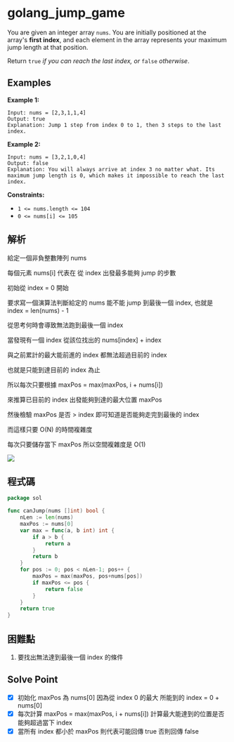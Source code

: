 # golang_jump_game

You are given an integer array `nums`. You are initially positioned at the array's **first index**, and each element in the array represents your maximum jump length at that position.

Return `true` *if you can reach the last index, or* `false` *otherwise*.

## Examples

**Example 1:**

```
Input: nums = [2,3,1,1,4]
Output: true
Explanation: Jump 1 step from index 0 to 1, then 3 steps to the last index.

```

**Example 2:**

```
Input: nums = [3,2,1,0,4]
Output: false
Explanation: You will always arrive at index 3 no matter what. Its maximum jump length is 0, which makes it impossible to reach the last index.

```

**Constraints:**

- `1 <= nums.length <= 104`
- `0 <= nums[i] <= 105`

## 解析

給定一個非負整數陣列 nums

每個元素 nums[i] 代表在 從 index 出發最多能夠 jump 的步數

初始從 index = 0 開始

要求寫一個演算法判斷給定的 nums 能不能 jump 到最後一個 index, 也就是 index = len(nums) - 1

從思考何時會導致無法跑到最後一個 index

當發現有一個 index 從該位找出的 nums[index] + index 

與之前累計的最大能前進的 index 都無法超過目前的 index 

也就是只能到達目前的 index 為止

所以每次只要根據 maxPos = max(maxPos, i + nums[i]) 

來推算已目前的 index 出發能夠到達的最大位置 maxPos

然後檢驗 maxPos 是否 > index 即可知道是否能夠走完到最後的 index

而這樣只要 O(N) 的時間複雜度

每次只要儲存當下 maxPos 所以空間複雜度是 O(1)

![](https://i.imgur.com/qNefmNc.png)

## 程式碼
```go
package sol

func canJump(nums []int) bool {
	nLen := len(nums)
	maxPos := nums[0]
	var max = func(a, b int) int {
		if a > b {
			return a
		}
		return b
	}
	for pos := 0; pos < nLen-1; pos++ {
		maxPos = max(maxPos, pos+nums[pos])
		if maxPos <= pos {
			return false
		}
	}
	return true
}
```
## 困難點

1. 要找出無法達到最後一個 index 的條件

## Solve Point

- [x]  初始化 maxPos 為 nums[0] 因為從 index 0 的最大 所能到的 index = 0 + nums[0]
- [x]  每次計算 maxPos = max(maxPos, i + nums[i]) 計算最大能達到的位置是否能夠超過當下 index
- [x]  當所有 index 都小於 maxPos 則代表可能回傳 true 否則回傳 false